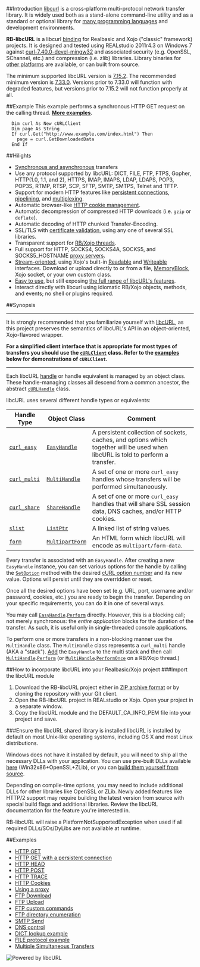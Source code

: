##Introduction
[libcurl](http://curl.haxx.se/libcurl/c/libcurl.html) is a cross-platform multi-protocol network transfer library. It is widely used both as a stand-alone command-line utility and as a standard or optional library for [many programming languages](http://curl.haxx.se/libcurl/bindings.html) and development environments.

**RB-libcURL** is a libcurl [binding](http://en.wikipedia.org/wiki/Language_binding) for Realbasic and Xojo ("classic" framework) projects. It is designed and tested using REALstudio 2011r4.3 on Windows 7 against [curl-7.40.0-devel-mingw32](http://curl.haxx.se/gknw.net/7.40.0/dist-w32/curl-7.40.0-devel-mingw32.zip) and associated security (e.g. OpenSSL, SChannel, etc.) and compression (i.e. zlib) libraries. Library binaries for [other platforms](http://curl.haxx.se/download.html) are available, or can built from source. 

The minimum supported libcURL version is [7.15.2](https://github.com/charonn0/RB-libcURL/wiki/libcURL.IsAvailable). The recommended minimum version is [7.33.0](https://curl.haxx.se/changes.html#7_33_0). Versions prior to 7.33.0 will function with degraded features, but versions prior to 7.15.2 will not function properly at all.

##Example
This example performs a synchronous HTTP GET request on the calling thread. [**More examples**](https://github.com/charonn0/RB-libcURL/wiki#examples).
```vbnet
  Dim curl As New cURLClient
  Dim page As String
  If curl.Get("http://www.example.com/index.html") Then 
    page = curl.GetDownloadedData
  End If
```
##Hilights
* [Synchronous and asynchronous](https://github.com/charonn0/RB-libcURL/wiki/Synchronous-vs.-Asynchronous-methods) transfers 
* Use any protocol supported by libcURL: DICT, FILE, FTP, FTPS, Gopher, HTTP(1.0, 1.1, and 2), HTTPS, IMAP, IMAPS, LDAP, LDAPS, POP3, POP3S, RTMP, RTSP, SCP, SFTP, SMTP, SMTPS, Telnet and TFTP.
* Support for modern HTTP features like [persistent connections](https://github.com/charonn0/RB-libcURL/wiki/libcURL.EasyHandle.AutoDisconnect), [pipelining](https://github.com/charonn0/RB-libcURL/wiki/libcURL.MultiHandle.HTTPPipelining), and [multiplexing](https://github.com/charonn0/RB-libcURL/wiki/libcURL.MultiHandle.HTTPMultiplexing).
* Automatic browser-like [HTTP cookie management](https://github.com/charonn0/RB-libcURL/wiki/libcURL.CookieEngine).
* Automatic decompression of compressed HTTP downloads (i.e. `gzip` or `deflate`).
* Automatic decoding of HTTP chunked Transfer-Encoding.
* SSL/TLS with [certificate validation](https://github.com/charonn0/RB-libcURL/wiki/libcURL.EasyHandle.Secure), using any one of several SSL libraries.
* Transparent support for [RB/Xojo threads](https://github.com/charonn0/RB-libcURL/wiki/libcURL.MultiHandle.PerformOnce).
* Full support for HTTP, SOCKS4, SOCKS4A, SOCKS5, and SOCKS5_HOSTNAME [proxy servers](https://github.com/charonn0/RB-libcURL/wiki/libcURL.ProxyEngine).
* [Stream-oriented](https://github.com/charonn0/RB-libcURL/wiki/libcURL.cURLManager.Perform), using Xojo's built-in [Readable](http://docs.xojo.com/index.php/Readable) and [Writeable](http://docs.xojo.com/index.php/Writeable) interfaces. Download or upload directly to or from a file, [MemoryBlock](http://www.boredomsoft.org/string-building-in-realbasic.bs), Xojo socket, or your own custom class.
* [Easy to use](https://github.com/charonn0/RB-libcURL/wiki/libcURL.cURLClient), but still exposing [the full range of libcURL's features](https://github.com/charonn0/RB-libcURL/wiki/libcURL.EasyHandle).
* Interact directly with libcurl using idiomatic RB/Xojo objects, methods, and events; no shell or plugins required.

##Synopsis

***
It is strongly recommended that you familiarize yourself with [libcURL](http://curl.haxx.se/libcurl/c/libcurl-tutorial.html), as this project preserves the semantics of libcURL's API in an object-oriented, Xojo-flavored wrapper. 

**For a simplified client interface that is appropriate for most types of transfers you should use the [`cURLClient`](https://github.com/charonn0/RB-libcURL/wiki/libcURL.cURLClient) class. Refer to the [examples](https://github.com/charonn0/RB-libcURL/wiki/Home#examples) below for demonstrations of `cURLClient`.**

***

Each libcURL [handle](https://en.wikipedia.org/wiki/Handle_%28computing%29) or handle equivalent is managed by an object class. These handle-managing classes all descend from a common ancestor, the abstract [`cURLHandle`](https://github.com/charonn0/RB-libcURL/wiki/libcURL.cURLHandle) class. 

libcURL uses several different handle types or equivalents:

|Handle Type|Object Class|Comment|
|-----------|------------|-------|
|[`curl_easy`](http://curl.haxx.se/libcurl/c/libcurl-easy.html)|[`EasyHandle`](https://github.com/charonn0/RB-libcURL/wiki/libcURL.EasyHandle)|A persistent collection of sockets, caches, and options which together will be used when libcURL is told to perform a transfer.| 
|[`curl_multi`](http://curl.haxx.se/libcurl/c/libcurl-multi.html)|[`MultiHandle`](https://github.com/charonn0/RB-libcURL/wiki/libcURL.MultiHandle)|A set of one or more `curl_easy` handles whose transfers will be performed simultaneously.|
|[`curl_share`](http://curl.haxx.se/libcurl/c/libcurl-share.html)|[`ShareHandle`](https://github.com/charonn0/RB-libcURL/wiki/libcURL.ShareHandle)|A set of one or more `curl_easy` handles that will share SSL session data, DNS caches, and/or HTTP cookies.|
|[`slist`](http://curl.haxx.se/libcurl/c/curl_slist_append.html)|[`ListPtr`](https://github.com/charonn0/RB-libcURL/wiki/libcURL.ListPtr)|A linked list of string values.|
|[`form`](http://curl.haxx.se/libcurl/c/curl_formadd.html)|[`MultipartForm`](https://github.com/charonn0/RB-libcURL/wiki/libcURL.MultipartForm)|An HTML form which libcURL will encode as `multipart/form-data`.|

Every transfer is associated with an `EasyHandle`. After creating a new `EasyHandle` instance, you can set various options for the handle by calling the [`SetOption`](https://github.com/charonn0/RB-libcURL/wiki/libcURL.EasyHandle.SetOption) method with the desired [cURL option number](http://curl.haxx.se/libcurl/c/curl_easy_setopt.html) and its new value. Options will persist until they are overridden or reset.

Once all the desired options have been set (e.g. URL, port, username and/or password, cookies, etc.) you are ready to begin the transfer. Depending on your specific requirements, you can do it in one of several ways. 

You may call [`EasyHandle`](https://github.com/charonn0/RB-libcURL/wiki/libcURL.EasyHandle).[`Perform`](https://github.com/charonn0/RB-libcURL/wiki/libcURL.EasyHandle.Perform) directly. However, this is a blocking call; not merely synchronous: the _entire application_ blocks for the duration of the transfer. As such, it is useful only in single-threaded console applications.

To perform one or more transfers in a non-blocking manner use the `MultiHandle` class. The `MultiHandle` class represents a `curl_multi` handle (AKA a "stack"). [Add](https://github.com/charonn0/RB-libcURL/wiki/libcURL.MultiHandle.AddItem) the `EasyHandle` to the multi stack and then call [`MultiHandle`](https://github.com/charonn0/RB-libcURL/wiki/libcURL.MultiHandle).[`Perform`](https://github.com/charonn0/RB-libcURL/wiki/libcURL.MultiHandle.Perform) (or [`MultiHandle`](https://github.com/charonn0/RB-libcURL/wiki/libcURL.MultiHandle).[`PerformOnce`](https://github.com/charonn0/RB-libcURL/wiki/libcURL.MultiHandle.PerformOnce) on a RB/Xojo thread.)

##How to incorporate libcURL into your Realbasic/Xojo project
###Import the libcURL module
1. Download the RB-libcURL project either in [ZIP archive format](https://github.com/charonn0/RB-libcURL/archive/master.zip) or by cloning the repository with your Git client.
2. Open the RB-libcURL project in REALstudio or Xojo. Open your project in a separate window.
3. Copy the libcURL module and the DEFAULT_CA_INFO_PEM file into your project and save.

###Ensure the libcURL shared library is installed
libcURL is installed by default on most Unix-like operating systems, including OS X and most Linux distributions. 

Windows does not have it installed by default, you will need to ship all the necessary DLLs with your application. You can use pre-built DLLs available [here](http://curl.haxx.se/gknw.net/7.40.0/dist-w32/curl-7.40.0-devel-mingw32.zip) (Win32x86+OpenSSL+ZLib), or you can [build them yourself from source](https://github.com/blackrosezy/build-libcurl-windows). 

Depending on compile-time options, you may need to include additional DLLs for other libraries like OpenSSL or ZLib. Newly added features like HTTP/2 support may require building the latest version from source with special build flags and additional libraries. Review the libcURL documentation for the feature you're interested in.

RB-libcURL will raise a PlatformNotSupportedException when used if all required DLLs/SOs/DyLibs are not available at runtime. 

##Examples
* [HTTP GET](https://github.com/charonn0/RB-libcURL/wiki/HTTP-GET-Example)
* [HTTP GET with a persistent connection](https://github.com/charonn0/RB-libcURL/wiki/HTTP-persistent-connection-example)
* [HTTP HEAD](https://github.com/charonn0/RB-libcURL/wiki/HTTP-HEAD-Example)
* [HTTP POST](https://github.com/charonn0/RB-libcURL/wiki/HTTP-POST-Example)
* [HTTP TRACE](https://github.com/charonn0/RB-libcURL/wiki/HTTP-TRACE-Example)
* [HTTP Cookies](https://github.com/charonn0/RB-libcURL/wiki/HTTP-Cookies-Example)
* [Using a proxy](https://github.com/charonn0/RB-libcURL/wiki/Proxying-Example)
* [FTP Download](https://github.com/charonn0/RB-libcURL/wiki/FTP-RETR-Example)
* [FTP Upload](https://github.com/charonn0/RB-libcURL/wiki/FTP-STOR-Example)
* [FTP custom commands](https://github.com/charonn0/RB-libcURL/wiki/FTP-custom-commands)
* [FTP directory enumeration](https://github.com/charonn0/RB-libcURL/wiki/FTP-directory-enumeration)
* [SMTP Send](https://github.com/charonn0/RB-libcURL/wiki/SMTP-Example)
* [DNS control](https://github.com/charonn0/RB-libcURL/wiki/DNS-Example)
* [DICT lookup example](https://github.com/charonn0/RB-libcURL/wiki/DICT-example)
* [FILE protocol example](https://github.com/charonn0/RB-libcURL/wiki/FILE-protocol-example)
* [Multiple Simultaneous Transfers](https://github.com/charonn0/RB-libcURL/wiki/Multiple-Simultaneous-Transfers)

![Powered by libcURL](https://raw.githubusercontent.com/wiki/charonn0/RB-libcURL/powered_by_curl7.gif)
